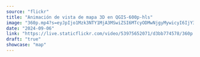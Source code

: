 ```yaml
---
source: "flickr"
title: "Animación de vista de mapa 3D en QGIS-600p-hls"
image: "360p.mp4?s=eyJpIjo1Mzk3NTY1MjA3MSwiZSI6MTcyODMwNjgyMywicyI6IjY3NGM0MWExMTBhM2E3YzZmYzBlMGQ0ZTg3YTg0YWQ4MzY1YTFhZWMiLCJ2IjoxfQ.mp4"
date: "2024-09-06"
link: "https://live.staticflickr.com/video/53975652071/d3bb774578/360p.mp4?s=eyJpIjo1Mzk3NTY1MjA3MSwiZSI6MTcyODMwNjgyMywicyI6IjY3NGM0MWExMTBhM2E3YzZmYzBlMGQ0ZTg3YTg0YWQ4MzY1YTFhZWMiLCJ2IjoxfQ"
draft: "true"
showcase: "map"
---
```

